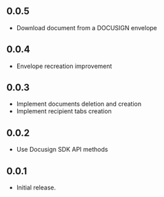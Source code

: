 ## 0.0.5

* Download document from a DOCUSIGN envelope

## 0.0.4

* Envelope recreation improvement

## 0.0.3

* Implement documents deletion and creation
* Implement recipient tabs creation

## 0.0.2

* Use Docusign SDK API methods

## 0.0.1

* Initial release.
